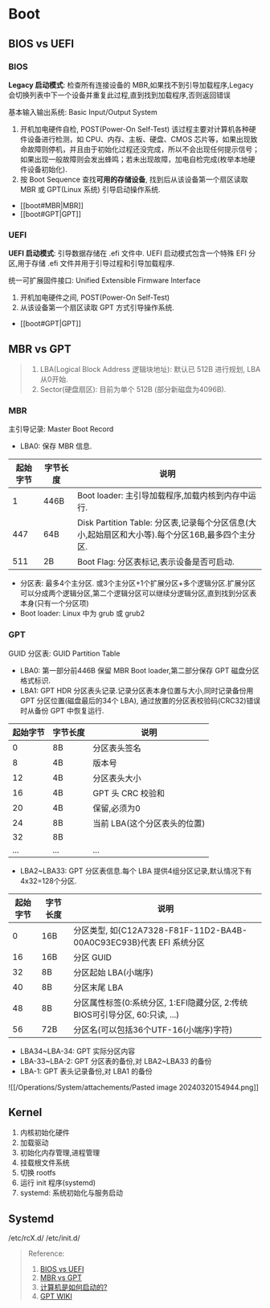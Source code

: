 # Boot

## BIOS vs UEFI
### BIOS
**Legacy 启动模式**: 检查所有连接设备的 MBR,如果找不到引导加载程序,Legacy 会切换列表中下一个设备并重复此过程,直到找到加载程序,否则返回错误

基本输入输出系统: Basic Input/Output System
1. 开机加电硬件自检, POST(Power-On Self-Test)
该过程主要对计算机各种硬件设备进行检测，如 CPU、内存、主板、硬盘、CMOS 芯片等，如果出现致命故障则停机，并且由于初始化过程还没完成，所以不会出现任何提示信号；如果出现一般故障则会发出蜂鸣；若未出现故障，加电自检完成(枚举本地硬件设备初始化).
2. 按 Boot Sequence 查找**可用的存储设备**, 找到后从该设备第一个扇区读取 MBR 或 GPT(Linux 系统) 引导启动操作系统.
+ [[boot#MBR|MBR]]
+ [[boot#GPT|GPT]]

### UEFI
**UEFI 启动模式**: 引导数据存储在 .efi 文件中. UEFI 启动模式包含一个特殊 EFI 分区,用于存储 .efi 文件并用于引导过程和引导加载程序.

统一可扩展固件接口: Unified Extensible Firmware Interface
1. 开机加电硬件之间, POST(Power-On Self-Test)
2. 从该设备第一个扇区读取 GPT 方式引导操作系统.
+ [[boot#GPT|GPT]]

## MBR vs GPT

>  1. LBA(Logical Block Address 逻辑块地址): 默认已 512B 进行规划, LBA 从0开始.
>  2. Sector(硬盘扇区): 目前为单个 512B (部分新磁盘为4096B).

### MBR
主引导记录: Master Boot Record
+ LBA0: 保存 MBR 信息.

| 起始字节 | 字节长度 | 说明                                                               |
| ---- | ---- | ---------------------------------------------------------------- |
| 1    | 446B | Boot loader: 主引导加载程序,加载内核到内存中运行.                                 |
| 447  | 64B  | Disk Partition Table: 分区表,记录每个分区信息(大小,起始扇区和大小等).每个分区16B,最多四个主分区. |
| 511  | 2B   | Boot Flag: 分区表标记,表示设备是否可启动.                                      |
+ 分区表: 最多4个主分区. 或3个主分区+1个扩展分区+多个逻辑分区.扩展分区可以分成两个逻辑分区,第二个逻辑分区可以继续分逻辑分区,直到找到分区表本身(只有一个分区项)
+ Boot loader: Linux 中为 grub 或 grub2

### GPT
GUID 分区表: GUID Partition Table
+ LBA0: 第一部分前446B 保留 MBR Boot loader,第二部分保存 GPT 磁盘分区格式标识.
+ LBA1: GPT HDR 分区表头记录.记录分区表本身位置与大小,同时记录备份用 GPT 分区位置(磁盘最后的34个 LBA), 通过放置的分区表校验码(CRC32)错误时从备份 GPT 中恢复运行.

| 起始字节 | 字节长度 | 说明                |
| ---- | ---- | ----------------- |
| 0    | 8B   | 分区表头签名            |
| 8    | 4B   | 版本号               |
| 12   | 4B   | 分区表头大小            |
| 16   | 4B   | GPT 头 CRC 校验和     |
| 20   | 4B   | 保留,必须为0           |
| 24   | 8B   | 当前 LBA(这个分区表头的位置) |
| 32   | 8B   |                   |
| ...  | ...  | ...               |

+ LBA2~LBA33: GPT 分区表信息.每个 LBA 提供4组分区记录,默认情况下有4x32=128个分区.

| 起始字节 | 字节长度 | 说明                                                       |
| ---- | ---- | -------------------------------------------------------- |
| 0    | 16B  | 分区类型, 如{C12A7328-F81F-11D2-BA4B-00A0C93EC93B}代表 EFI 系统分区 |
| 16   | 16B  | 分区 GUID                                                  |
| 32   | 8B   | 分区起始 LBA(小端序)                                            |
| 40   | 8B   | 分区末尾 LBA                                                 |
| 48   | 8B   | 分区属性标签(0:系统分区, 1:EFI隐藏分区, 2:传统BIOS可引导分区, 60:只读, ...)     |
| 56   | 72B  | 分区名(可以包括36个UTF-16(小端序)字符)                                |

+ LBA34~LBA-34: GPT 实际分区内容
+ LBA-33~LBA-2: GPT 分区表的备份,对 LBA2~LBA33 的备份
+ LBA-1: GPT 表头记录备份,对 LBA1 的备份

![[/Operations/System/attachements/Pasted image 20240320154944.png]]

## Kernel
1. 内核初始化硬件
2. 加载驱动
3. 初始化内存管理,进程管理
4. 挂载根文件系统
5. 切换 rootfs
6. 运行 init 程序(systemd)
7. systemd: 系统初始化与服务启动

## Systemd
/etc/rcX.d/
/etc/init.d/



> Reference:
> 1. [BIOS vs UEFI](https://zhuanlan.zhihu.com/p/26098509)
> 2. [MBR vs GPT](https://www.easeus.com/partition-master/mbr-vs-gpt.html)
> 3. [计算机是如何启动的?](https://www.ruanyifeng.com/blog/2013/02/booting.html)
> 4. [GPT WIKI](https://zh.wikipedia.org/zh-hans/GUID%E7%A3%81%E7%A2%9F%E5%88%86%E5%89%B2%E8%A1%A8)
